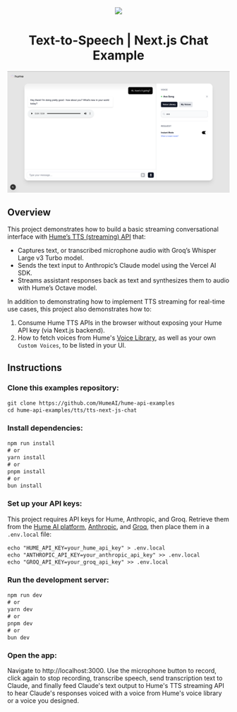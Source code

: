 <div align="center">
  <img src="https://storage.googleapis.com/hume-public-logos/hume/hume-banner.png">
  <h1>Text-to-Speech | Next.js Chat Example</h1>
</div>

![preview.png](preview.png)

## Overview

This project demonstrates how to build a basic streaming conversational interface with [Hume’s TTS (streaming) API](https://dev.hume.ai/reference/text-to-speech-tts/synthesize-json-streaming) that:

- Captures text, or transcribed microphone audio with Groq’s Whisper Large v3 Turbo model.
- Sends the text input to Anthropic’s Claude model using the Vercel AI SDK.
- Streams assistant responses back as text and synthesizes them to audio with Hume’s Octave model.

In addition to demonstrating how to implement TTS streaming for real-time use cases, this project also demonstrates how to:

1. Consume Hume TTS APIs in the browser without exposing your Hume API key (via Next.js backend).
2. How to fetch voices from Hume's [Voice Library](https://platform.hume.ai/tts/voice-library), as well as your own `Custom Voices`, to be listed in your UI.

## Instructions

### Clone this examples repository:

```shell
git clone https://github.com/HumeAI/hume-api-examples
cd hume-api-examples/tts/tts-next-js-chat
```

### Install dependencies:

```shell
npm run install
# or
yarn install
# or
pnpm install
# or
bun install
```

### Set up your API keys:

This project requires API keys for Hume, Anthropic, and Groq. Retrieve them from the [Hume AI platform](https://platform.hume.ai/settings/keys), [Anthropic](https://www.anthropic.com/api), and [Groq](https://groq.com/), then place them in a `.env.local` file:

```shell
echo "HUME_API_KEY=your_hume_api_key" > .env.local
echo "ANTHROPIC_API_KEY=your_anthropic_api_key" >> .env.local
echo "GROQ_API_KEY=your_groq_api_key" >> .env.local
```

### Run the development server:

```shell
npm run dev
# or
yarn dev
# or
pnpm dev
# or
bun dev
```

### Open the app:

Navigate to http://localhost:3000. Use the microphone button to record, click again to stop recording, transcribe speech, send transcription text to Claude, and finally feed Claude's text output to Hume's TTS streaming API to hear Claude's responses voiced with a voice from Hume's voice library or a voice you designed.
